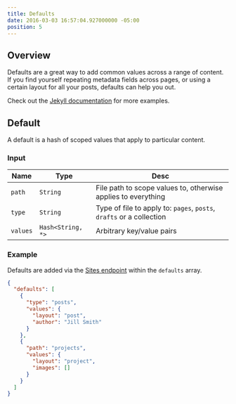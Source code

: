 ```yaml
---
title: Defaults
date: 2016-03-03 16:57:04.927000000 -05:00
position: 5
---
```


## Overview

Defaults are a great way to add common values across a range of content. If you find yourself repeating metadata fields across pages, or using a certain layout for all your posts, defaults can help you out.

Check out the [Jekyll documentation](https://jekyllrb.com/docs/configuration/#front-matter-defaults) for more examples.

## Default

A default is a hash of scoped values that apply to particular content.

### Input

| Name | Type | Desc |
|------|------|------|
| `path` | `String` | File path to scope values to, otherwise applies to everything |
| `type` | `String` | Type of file to apply to: `pages`, `posts`, `drafts` or a collection |
| `values` | `Hash<String, *>` | Arbitrary key/value pairs |

### Example

Defaults are added via the [Sites endpoint](/api/sites) within the `defaults` array.

~~~ json
{
  "defaults": [
    {
      "type": "posts",
      "values": {
        "layout": "post",
        "author": "Jill Smith"
      }
    },
    {
      "path": "projects",
      "values": {
        "layout": "project",
        "images": []
      }
    }
  ]
}
~~~
